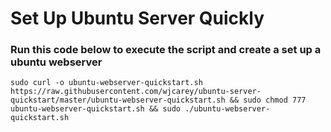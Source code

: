 # Set Up Ubuntu Server Quickly

### Run this code below to execute the script and create a set up a ubuntu webserver
`sudo curl -o ubuntu-webserver-quickstart.sh https://raw.githubusercontent.com/wjcarey/ubuntu-server-quickstart/master/ubuntu-webserver-quickstart.sh && sudo chmod 777 ubuntu-webserver-quickstart.sh && sudo ./ubuntu-webserver-quickstart.sh`